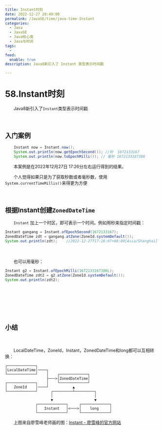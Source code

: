 ```yaml
---
title: Instant时刻
date: 2022-12-27 20:49:00
permalink: /JavaSE/time/java-time-Instant
categories:
  - Java
  - JavaSE
  - Java核心类
  - Java与时间
tags:
  - 
feed:
  enable: true
description: Java8新引入了 Instant 类型表示时间戳

---
```



# 58.Instant时刻

　　Java8新引入了`Instant`类型表示时间戳

<!-- more -->　　‍

## 入门案例

```java
    Instant now = Instant.now();
    System.out.println(now.getEpochSecond()); //秒  1672133167
    System.out.println(now.toEpochMilli()); // 毫秒 1672133167386
```

　　本案例是在2022年12月27日 17:26分左右运行得到的结果。

　　个人觉得如果只是为了获取秒数或者毫秒数，使用`System.currentTimeMillis()`来得更为方便

　　‍

## 根据Instant创建`ZonedDateTime`

　　`Instant` 加上一个时区，即可表示一个时间。例如用秒来指定时间戳：

```java
Instant gangang = Instant.ofEpochSecond(1672133167);
ZonedDateTime zdt = gangang.atZone(ZoneId.systemDefault());
System.out.println(zdt);    //2022-12-27T17:26:07+08:00[Asia/Shanghai]
```

　　‍

　　也可以用毫秒：

```java
Instant g2 = Instant.ofEpochMilli(1672133167386L);
ZonedDateTime zdt2 = g2.atZone(ZoneId.systemDefault());
System.out.println(zdt2);
```

　　‍

　　‍

　　‍

## 小结

　　‍

　　LocalDateTime，ZoneId，Instant，ZonedDateTime和long都可以互相转换：  

```
┌─────────────┐
│LocalDateTime│────┐
└─────────────┘    │    ┌─────────────┐
                   ├───>│ZonedDateTime│
┌─────────────┐    │    └─────────────┘
│   ZoneId    │────┘           ▲
└─────────────┘      ┌─────────┴─────────┐
                     │                   │
                     ▼                   ▼
              ┌─────────────┐     ┌─────────────┐
              │   Instant   │<───>│    long     │
              └─────────────┘     └─────────────┘
```

　　上图来自廖雪峰老师画的图：[Instant - 廖雪峰的官方网站](https://www.liaoxuefeng.com/wiki/1252599548343744/1303905346519074)
